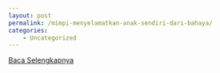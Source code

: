 ```yaml
---
layout: post
permalink: /mimpi-menyelamatkan-anak-sendiri-dari-bahaya/
categories:
    - Uncategorized
---
```


[Baca Selengkapnya](/10)